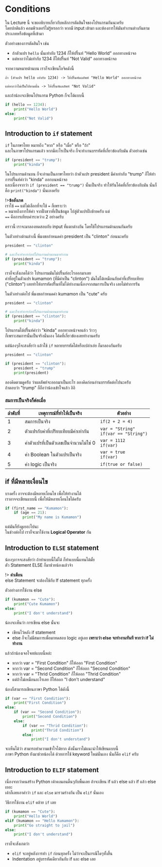 # Conditions
ใน Lecture นี้ จะขออธิบายเกี่ยวกับหลักการตัดสินใจของโปรแกรมกันนะครับ<br>
โดยปกติแล้ว คอมพิวเตอร์ไม่รู้หรอกว่า หากมี input เข้ามา และต้องการให้มันทำงานต่างกันตามประเภทหรือข้อมูลที่เข้ามา<br>

ตัวอย่างของการตัดสินใจ เช่น
- ถ้าตัวแปร `hello` นั้นเท่ากับ 1234 ก็ให้ปรี้นท์ "Hello World" ออกทางหน้าจอ<br>
- แต่หากว่าไม่เท่ากับ 1234 ก็ให้ปรี้นท์ "Not Valid" ออกทางหน้าจอ

จากความหมายด้านบน เราก็จะเขียนโลจิคดังนี้
```
ถ้า (ตัวแปร hello เท่ากับ 1234) -> ให้ปรี้นท์ผลลัพท์ "Hello World" ออกทางหน้าจอ

แต่หากว่าไม่เป็นไปตามนั้น -> ให้ปรี้นท์ผลลัพท์ "Not Valid"
```

และถ้าน้องจะเขียนโปรแกรม Python ก็จะได้แบบนี้
```python
if (hello == 1234):
    print("Hello World")
else:
    print("Not Valid")
```

## Introduction to `if` statement
`if` ในภาษาไทย หมายถึง "หาก" หรือ "เมื่อ" หรือ "ถ้า"<br>
และในภาษาโปรแกรมแล้ว หากมีอะไรเป็นจริง ก็จะทำงานบรรทัดที่เกี่ยวข้องกับมัน ตัวอย่างเช่น

```python
if (president == "trump"):
    print("kinda")
```

ในโปรแกรมด้านบน ก็จะอ่านเป็นภาษาไทยว่า ถ้าตัวแปร president มีค่าเท่ากับ "trump" ก็ให้ทำการปรี้นท์คำว่า "kinda" ออกบนหน้าจอ<br>
และเนื่องจากว่า `if (president == "trump")` นั้นเป็นจริง ทำให้รันโค้ดที่เกี่ยวข้องกับมัน นั่นก็คือ `print("kinda")` นั่นเองครับ

!>**ข้อสังเกต**<br>
เราใช้ `==` แต่ไม่เลือกที่จะใช้ `=` ก็เพราะว่า<br>
`=` หมายถึงการให้ค่า จากฝั่งขวาที่เป็นข้อมูล ไปสู่ตัวแปรฝั่งซ้ายครับ แต่ <br>
`==` คือการเทียบค่าระหว่าง 2 อย่างครับ

คราวนี้ เราจะมาลองทดสอบกับ input ที่แตกต่างกัน โดยใช้โปรแกรมด้านบนกันครับ

ในตัวอย่างด้านล่างนี้ พี่มงขอกำหนดค่า president เป็น "clinton" ก่อนนะครับ
```python
president == "clinton"

# และก็จะทำการก้อปโปรแกรมด้านบนมาทำงาน
if (president == "trump"):
    print("kinda")
```

เราก็จะสังเกตได้ว่า โปรแกรมมันไม่ปรี้นท์อะไรออกมาเลย<br>
ค่าที่อยู่ในตัวแปร kumamon (ที่มีค่าเป็น "clinton") มันไม่ได้เหมือนกับค่าที่เปรียบเทียบ ("clinton") เลยทำให้บรรทัดปรี้นท์ไม่ได้ทำงานเนื่องจากสมการเป็นจริง เลยไม่ทำการรัน

ในตัวอย่างต่อไป พี่มงขอกำหนดค่า kumamon เป็น "cute" ครับ
```python
president == "clinton"

# และก็จะทำการก้อปโปรแกรมด้านบนมาทำงาน
if (president == "clinton"):
    print("kinda")
```
โปรแกรมได้ปรี้นท์คำว่า "kinda" ออกทางหน้าจอแล้ว ว้าวๆ<br>
ก็เพราะสมการนั้นเป็นจริงนั่นเอง โค้ดที่เกี่ยวข้องเลยทำงานครับ

แต่น้องๆก็จะสงสัยว่า แล้วใช้ `if` หลายบรรทัดได้หรือเปล่าเอ่ย ก็มาลองกันครับ
```python
president == "clinton"

if (president == "clinton"):
    president = "trump"
    print(president)
```
ลองคิดตามดูครับ ว่าผลลัพท์จะออกมาเป็นอะไร ลองคิดก่อนอ่านบรรทัดต่อไปนะครับ <br>ถ้าตอบว่า "trump" ก็ถือว่าน้องเข้าใจแล้ว อิอิ

### สมการเป็นจริงก็ต่อเมื่อ
| ลำดับที่ | เหตุการณ์ที่ทำให้เป็นจริง             | ตัวอย่าง                                        |
|-------|--------------------------------|-----------------------------------------------|
|   1   |           สมการเป็นจริง          |                `if(2 + 2 = 4)`                |
|   2   |   ตัวแปรกับค่าที่เปรียบเทียบมีค่าเท่ากัน  | `var = "String"`<br>`if(var == "String")` |
|   3   | ค่าตัวแปรที่เป็นตัวเลขเป็นจำนวนไม่ใช่ 0 |       `var = 1112`<br>`if(var)`       |
|   4   |    ค่า Boolean ในตัวแปรเป็นจริง    |       `var = true`<br>`if(var)`       |
|   5   |         ค่า logic เป็นจริง        |              `if(true or false)`              |

## if ที่มีหลายเงื่อนไข
บางครั้ง อาจจะต้องมีหลายเงื่อนไข เพื่อให้ทำงานได้<br>
เราอาจจะเขียนแบบนี้ เพื่อให้มีหลายเงื่อนไขได้ครับ
```python
if (first_name == "Kumamon"):
    if (age == 21):
        print("My name is Kumamon")
```
แต่มันก็ยังดูเยอะไปนะ<br>
ในช่วงต่อไป เราก็จะมาใช้งาน **Logical Operator** กัน

## Introduction to `ELSE` statement
น้องๆอาจจะสงสัยว่า ถ้าทำแบบนี้ไม่ได้ ก็ทำแบบนี้แทนได้มั้ย<br>
ตัว Statement ELSE ก็มาช่วยน้องแล้วจ้า

!> **คำเตือน**<br>
else Statement จะต้องใช้กับ If statement ทุกครั้ง

ตัวอย่างการใช้งาน else

```python
if (kumamon == "Cute"):
    print("Cute Kumamon")
else:
    print("I don't understand")
```

น้องจะเห็นว่า การเขียน else นั้นจะ
- เขียนไว้หลัง if statement
- else ก็จะไม่มีสมการเพื่อมาทดสอบ logic อยู่เลย **เพราะว่า else จะทำงานทันที หากว่า if ไม่ทำงาน**

แล้วถ้าน้องเจอโจทย์แบบนี้หล่ะ
- หากว่า var = "First Condition" ก็ให้ออก "First Condition"
- หากว่า var = "Second Condition" ก็ให้ออก "Second Condition"
- หากว่า var = "Thrid Condition" ก็ให้ออก "Thrid Condition"
- แต่ถ้าไม่เหมือนอะไรเลย ก็ให้ออก "I don't understand"

น้องก็สามารถเขียนภาษา Python ได้ดังนี้
```python
if (var == "First Condition"):
    print("First Condition")
else:
    if (var == "Second Condition"):
        print("Second Condition")
    else:
        if (var == "Thrid Condition"):
            print("Thrid Condition")
        else:
            print("I don't understand")
```
จะเห็นได้ว่า สามารถทำความเข้าใจได้ยาก ดังนั้นเราไม่แนะนำให้เขียนแบบนี้<br>
ภาษา Python ยังมาช่วยน้องได้ ด้วยการใช้ keyword ใหม่นั่นเอง นั่นก็คือ `elif` ครับ

## Introduction to `ELIF` statement
เนื่องจากว่าคนสร้าง Python เค้าคงนอนดี้นๆกับพื้นเลย ถ้าจะเขียน if แล้ว else แล้ว if แล้ว else เยอะ<br>
เค้าก็เลยเอาคำว่า `if` และ `else` มารวมร่างกัน เป็น `elif` นั่นเอง

วิธีการใช้งาน `elif` คล้าย `if` เลย
```python
if (kumamon == "Cute"):
    print("Hello World")
elif (kumamon == "Hello Kumamon"):
    print("Go straight to jail")
else:
    print("I don't understand")
```

เราก็จะสังเกตว่า
- `elif` จะอยู่หลังการทำ `if` ก่อนทุกครั้ง ไม่ว่าจะเป็นกรณีใดๆทั้งสี้น 
- Indentation อยู่บรรทัดเดียวกันกับ if และ else เลย
